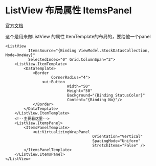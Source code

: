 # ListView 布局属性 ItemsPanel

[官方文档](https://learn.microsoft.com/en-us/dotnet/api/system.windows.controls.itemscontrol.itemspanel?view=windowsdesktop-6.0)

这个是用来做ListView 的属性 ItemTemplate的布局的，要给他一个panel

```xaml
<ListView
          ItemsSource="{Binding ViewModel.StockDatasCollection, Mode=OneWay}"
          SelectedIndex="0" Grid.ColumnSpan="2">
    <ListView.ItemTemplate>
        <DataTemplate>
            <Border               
                    CornerRadius="4">
                <ui:Button    
                           Width="50"
                           Height="50"
                           Background="{Binding StatusColor}"
                           Content="{Binding No}"/>
            </Border>
        </DataTemplate>
    </ListView.ItemTemplate>
    <!--主要看这里-->
    <ListView.ItemsPanel>
        <ItemsPanelTemplate>
            <ui:VirtualizingWrapPanel
                                      Orientation="Vertical"
                                      SpacingMode="Uniform"
                                      StretchItems="False" />
        </ItemsPanelTemplate>
    </ListView.ItemsPanel>
</ListView>
```

